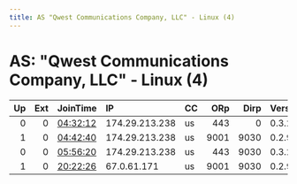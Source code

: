 ```yaml
---
title: AS "Qwest Communications Company, LLC" - Linux (4)
---
```


# AS: "Qwest Communications Company, LLC" - Linux (4)

|   Up |   Ext | JoinTime                                                                                            | IP             | CC   |   ORp |   Dirp | Version   | Contact                  | Nickname     |   eFamMembers |
|-----:|------:|:----------------------------------------------------------------------------------------------------|:---------------|:-----|------:|-------:|:----------|:-------------------------|:-------------|--------------:|
|    0 |     0 | [04:32:12](https://metrics.torproject.org/rs.html#details/6A4397A977511AD861CA0128BA1685B6D661BDDF) | 174.29.213.238 | us   |   443 |      0 | 0.3.2.9   | None                     | Xx00133xX    |             1 |
|    1 |     0 | [04:42:40](https://metrics.torproject.org/rs.html#details/4B7512027EA4633DAF4FABCAF3E7E1E54E016175) | 174.29.213.238 | us   |  9001 |   9030 | 0.2.9.14  | None                     | Xx00133xX    |             1 |
|    0 |     0 | [05:56:20](https://metrics.torproject.org/rs.html#details/9BA95DE6B174C5627E37D8EEAA0BF31B5872EED3) | 174.29.213.238 | us   |   443 |   9030 | 0.3.2.9   | None                     | Xx00133xX    |             1 |
|    1 |     0 | [20:22:26](https://metrics.torproject.org/rs.html#details/44AB4ED901EDDA7858272B74B38099756BF066AE) | 67.0.61.171    | us   |  9001 |   9030 | 0.2.9.14  | dangerbird13@hotmail.com | dangerbird13 |             1 |
